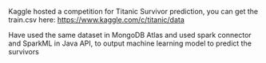 
Kaggle hosted a competition for Titanic Survivor prediction, you can get the train.csv here: https://www.kaggle.com/c/titanic/data

Have used the same dataset in MongoDB Atlas and used spark connector and SparkML in Java API, to output machine learning model to predict the survivors
